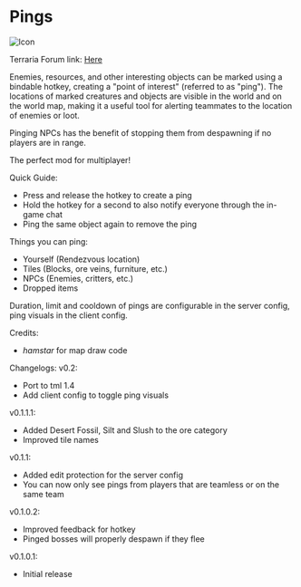 # Pings

![Icon](https://raw.githubusercontent.com/direwolf420/Pings/master/icon.png)

Terraria Forum link: [Here](https://forums.terraria.org/index.php?threads/pings-create-point-of-interest-markers.103777/)

Enemies, resources, and other interesting objects can be marked using a bindable hotkey, creating a "point of interest" (referred to as "ping").
The locations of marked creatures and objects are visible in the world and on the world map, making it a useful tool for alerting teammates to the location of enemies or loot.

Pinging NPCs has the benefit of stopping them from despawning if no players are in range.

The perfect mod for multiplayer!

Quick Guide:
* Press and release the hotkey to create a ping
* Hold the hotkey for a second to also notify everyone through the in-game chat
* Ping the same object again to remove the ping

Things you can ping:
* Yourself (Rendezvous location)
* Tiles (Blocks, ore veins, furniture, etc.)
* NPCs (Enemies, critters, etc.)
* Dropped items

Duration, limit and cooldown of pings are configurable in the server config, ping visuals in the client config.

Credits:
* _hamstar_ for map draw code

Changelogs:
v0.2:
- Port to tml 1.4
- Add client config to toggle ping visuals

v0.1.1.1:
- Added Desert Fossil, Silt and Slush to the ore category
- Improved tile names

v0.1.1:
- Added edit protection for the server config
- You can now only see pings from players that are teamless or on the same team

v0.1.0.2:
- Improved feedback for hotkey
- Pinged bosses will properly despawn if they flee

v0.1.0.1:
- Initial release